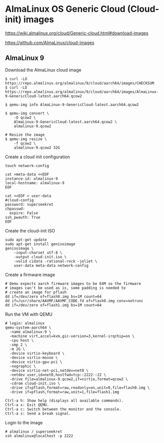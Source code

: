 # AlmaLinux OS Generic Cloud (Cloud-init) images

https://wiki.almalinux.org/cloud/Generic-cloud.html#download-images

https://github.com/AlmaLinux/cloud-images

## AlmaLinux 9

Download the AlmaLinux cloud image

```
$ curl -LO https://repo.almalinux.org/almalinux/9/cloud/aarch64/images/CHECKSUM
$ curl -LO https://repo.almalinux.org/almalinux/9/cloud/aarch64/images/AlmaLinux-9-GenericCloud-latest.aarch64.qcow2

$ qemu-img info AlmaLinux-9-GenericCloud-latest.aarch64.qcow2

$ qemu-img convert \
    -O qcow2 \
    AlmaLinux-9-GenericCloud-latest.aarch64.qcow2 \
    almalinux-9.qcow2

# Resize the image
$ qemu-img resize \
    -f qcow2 \
    almalinux-9.qcow2 32G
```

Create a cloud init configuration

```
touch network-config

cat >meta-data <<EOF
instance-id: almalinux-9
local-hostname: almalinux-9
EOF

cat <<EOF > user-data
#cloud-config
password: superseekret
chpasswd:
  expire: False
ssh_pwauth: True
EOF
```

Create the cloud-init ISO

```
sudo apt-get update
sudo apt-get install genisoimage
genisoimage \
    -input-charset utf-8 \
    -output cloud-init.iso \
    -volid cidata -rational-rock -joliet \
    user-data meta-data network-config
```

Create a firmware image

```
# Qemu expects aarch firmware images to be 64M so the firmware
# images can't be used as is, some padding is needed to
# create an image for pflash
dd if=/dev/zero of=flash0.img bs=1M count=64
dd if=/usr/share/AAVMF/AAVMF_CODE.fd of=flash0.img conv=notrunc
dd if=/dev/zero of=flash1.img bs=1M count=64
```

Run the VM with QEMU

```
# login: almalinux
qemu-system-aarch64 \
  -name almalinux-9 \
  -machine virt,accel=kvm,gic-version=3,kernel-irqchip=on \
  -cpu host \
  -smp 2 \
  -m 2G \
  -device virtio-keyboard \
  -device virtio-mouse \
  -device virtio-gpu-pci \
  -nographic \
  -device virtio-net-pci,netdev=net0 \
  -netdev user,id=net0,hostfwd=tcp::2222-:22 \
  -drive file=almalinux-9.qcow2,if=virtio,format=qcow2 \
  -cdrom cloud-init.iso \
  -drive if=pflash,format=raw,readonly=on,unit=0,file=flash0.img \
  -drive if=pflash,format=raw,unit=1,file=flash1.img

Ctrl-a h: Show help (displays all available commands).
Ctrl-a x: Exit QEMU.
Ctrl-a c: Switch between the monitor and the console.
Ctrl-a s: Send a break signal.
```

Login to the image

```
# almalinux / superseekret
ssh almalinux@localhost -p 2222
```